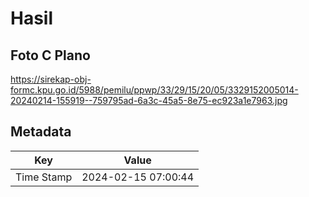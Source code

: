 # Hasil

## Foto C Plano

https://sirekap-obj-formc.kpu.go.id/5988/pemilu/ppwp/33/29/15/20/05/3329152005014-20240214-155919--759795ad-6a3c-45a5-8e75-ec923a1e7963.jpg


## Metadata

| Key        | Value               |
| ---------- | ------------------- |
| Time Stamp | 2024-02-15 07:00:44 |



